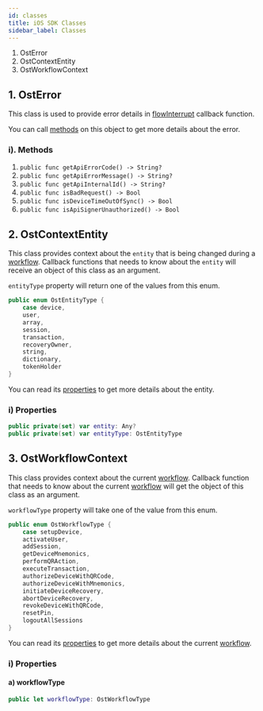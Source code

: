 ```yaml
---
id: classes
title: iOS SDK Classes
sidebar_label: Classes
---
```


1. OstError 
2. OstContextEntity
3. OstWorkflowContext

## 1. OstError
This class is used to provide error details in [flowInterrupt](/platform/docs/sdk/references/wallet_sdk/iOS/latest/protocols/#2-flowinterrupt) callback function. 


You can call [methods](#i-methods) on this object to get more details about the error.

### i). Methods

1. `public func getApiErrorCode() -> String? `
2. `public func getApiErrorMessage() -> String?`
3. `public func getApiInternalId() -> String?`
4. `public func isBadRequest() -> Bool`
5. `public func isDeviceTimeOutOfSync() -> Bool`
6. `public func isApiSignerUnauthorized() -> Bool`


## 2. OstContextEntity

This class provides context about the `entity` that is being changed during a [workflow](/platform/docs/sdk/references/wallet_sdk/iOS/latest/methods/#workflows). Callback functions that needs to know about the `entity` will receive an object of this class as an argument. 



`entityType` property will return one of the values from this enum.

```swift
public enum OstEntityType {
    case device,
    user,
    array,
    session,
    transaction,
    recoveryOwner,
    string,
    dictionary,
    tokenHolder
}
```

You can read its [properties](#i-properties) to get more details about the entity.

### i) Properties

```swift
public private(set) var entity: Any?
public private(set) var entityType: OstEntityType
```




## 3. OstWorkflowContext
This class provides context about the current [workflow](/platform/docs/sdk/references/wallet_sdk/iOS/latest/methods/#workflows). Callback function that needs to know about the current [workflow](/platform/docs/sdk/references/wallet_sdk/iOS/latest/methods/#workflows) will get the object of this class as an argument.


`workflowType` property will take one of the value from this enum.

```swift
public enum OstWorkflowType {
    case setupDevice,
    activateUser,
    addSession,
    getDeviceMnemonics,
    performQRAction,
    executeTransaction,
    authorizeDeviceWithQRCode,
    authorizeDeviceWithMnemonics,
    initiateDeviceRecovery,
    abortDeviceRecovery,
    revokeDeviceWithQRCode,
    resetPin,
    logoutAllSessions
}
```

You can read its [properties](#i-properties-1) to get more details about the current [workflow](/platform/docs/sdk/references/wallet_sdk/iOS/latest/methods/#workflows).

### i) Properties


#### a) workflowType

```swift
public let workflowType: OstWorkflowType
```


